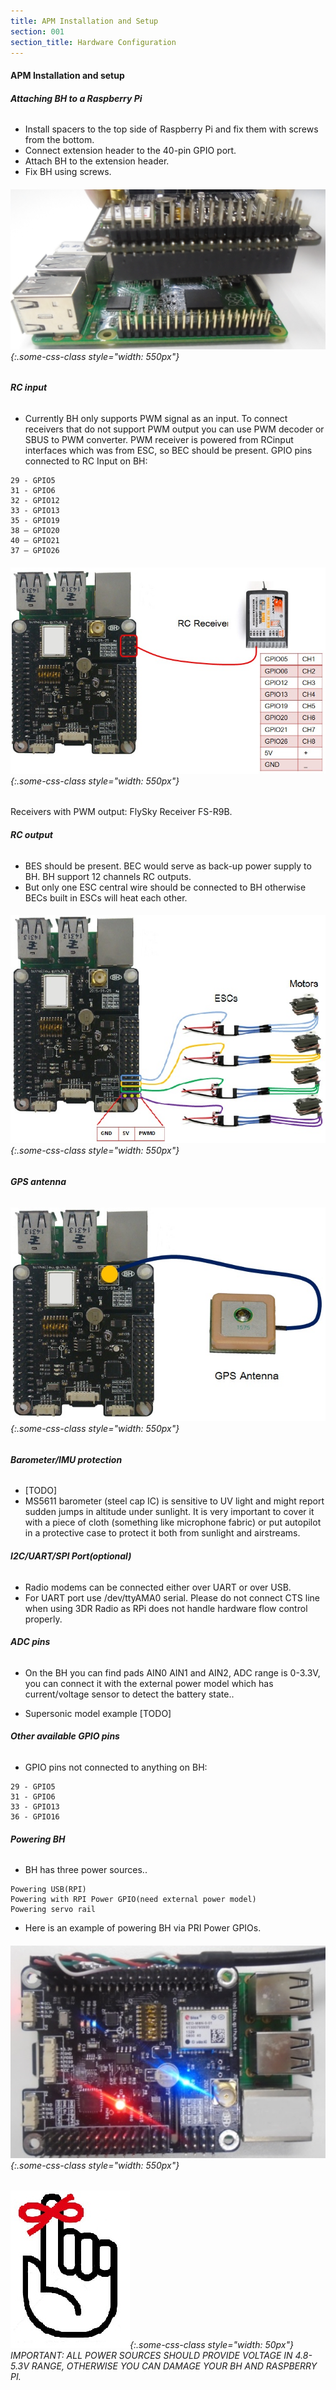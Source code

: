 ```yaml
---
title: APM Installation and Setup
section: 001
section_title: Hardware Configuration
---
```


#### **APM Installation and setup**


###### **Attaching BH to a Raspberry Pi**

   * Install spacers to the top side of Raspberry Pi and fix them with screws from the bottom.
   * Connect extension header to the 40-pin GPIO port.
   * Attach BH to the extension header.
   * Fix BH using screws.

######   ![interface diagram](/documents/2015/12/13/hardware.installation.md/install.jpg){:.some-css-class style="width: 550px"}

###### **RC input**
   * Currently BH only supports PWM signal as an input. To connect receivers that do not support PWM output you can use PWM decoder or SBUS to PWM converter.
   PWM receiver is powered from RCinput interfaces which was from ESC, so BEC should be present. GPIO pins connected to RC Input on BH:

    29 - GPIO5
    31 - GPIO6
    32 - GPIO12
    33 - GPIO13
    35 - GPIO19
    38 – GPIO20
    40 – GPIO21
    37 – GPIO26


######   ![image](/documents/2015/12/13/hardware.installation.md/RCinput.jpg){:.some-css-class style="width: 550px"}


Receivers with PWM output:  FlySky Receiver FS-R9B.


###### **RC output**
   * BES should be present. BEC would serve as back-up power supply to BH. BH support 12 channels RC outputs.
   * But only one ESC central wire should be connected to BH otherwise BECs built in ESCs will heat each other.

######   ![interface diagram](/documents/2015/12/13/hardware.installation.md/RCoutput.jpg){:.some-css-class style="width: 550px"}


###### **GPS antenna**

######   ![interface diagram](/documents/2015/12/13/hardware.installation.md/gps.jpg){:.some-css-class style="width: 550px"}

###### **Barometer/IMU protection**
   * [TODO]
   * MS5611 barometer (steel cap IC) is sensitive to UV light and might report sudden jumps in altitude under sunlight.
     It is very important to cover it with a piece of cloth (something like microphone fabric)
     or put autopilot in a protective case to protect it both from sunlight and airstreams.

###### **I2C/UART/SPI Port(optional)**
   * Radio modems can be connected either over UART or over USB.
   * For UART port use /dev/ttyAMA0 serial. Please do not connect CTS line when using 3DR Radio as RPi does not handle hardware flow control properly.


###### **ADC pins**
   * On the BH you can find pads AIN0 AIN1 and AIN2, ADC range is 0-3.3V,
     you can connect it with the external power model which has current/voltage sensor to detect the battery state..

   * Supersonic model example
     [TODO]

###### **Other available GPIO pins**
   * GPIO pins not connected to anything on BH:

    29 - GPIO5
    31 - GPIO6
    33 - GPIO13
    36 - GPIO16

###### **Powering BH**
   * BH has three power sources..

    Powering USB(RPI)
    Powering with RPI Power GPIO(need external power model)
    Powering servo rail

   * Here is an example of powering BH via PRI Power GPIOs.

######   ![interface diagram](/documents/2015/12/13/hardware.installation.md/power.jpg){:.some-css-class style="width: 550px"}


######   ![interface diagram](/documents/2015/12/13/common/Note.jpg){:.some-css-class style="width: 50px"} IMPORTANT: ALL POWER SOURCES SHOULD PROVIDE VOLTAGE IN 4.8-5.3V RANGE, OTHERWISE YOU CAN DAMAGE YOUR BH AND RASPBERRY PI.
